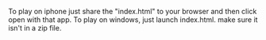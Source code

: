 To play on iphone just share the "index.html" to your browser and then click open with that app.
To play on windows, just launch index.html. make sure it isn't in a zip file. 